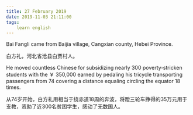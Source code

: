 ```yaml
---
title: 27 February 2019
date: 2019-11-03 21:11:00
tags:
    learn english
---
```

Bai Fangli came from Baijia village, Cangxian county, Hebei Province.


白方礼，河北省沧县白贾村人。

He moved countless Chinese for subsidizing nearly 300 poverty‐stricken
students with the ￥ 350,000 earned
by pedaling his tricycle transporting passengers from 74 covering a distance
equaling circling the equator 18 times.

从74岁开始，白方礼用相当于绕赤道18周的奔波，将蹬三轮车挣得的35万元用于支教，资助了近300名贫困学生，感动了无数国人。